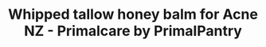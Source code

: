 ---
title:  "Whipped tallow honey balm for Acne NZ - Primalcare by PrimalPantry"
description: "Achieve a natural glow without the chemical nasties using Primalcare whipped beef tallow honey balm for acne made in NZ from PrimalPantry"
type: custom
layout: products/tallow-honey-acne
wipe: true
bootstrap5: true
---
